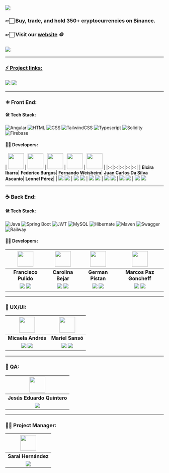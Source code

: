 <img align="center" src="https://res.cloudinary.com/dqkkehztd/image/upload/v1685997451/readme/mjnvdbjbs7mj3mslvyo5.png">

<h3>👉🏻 Buy, trade, and hold 350+ cryptocurrencies on Binance.</h3>

<h3>👉🏻 <b>Visit our <a href="https://s8-01-t-java-angular-binance.web.app/">website</a> 🪙</b></h3>

<h3><a href="https://www.canva.com/design/DAFbsKILg88/mCCl3MFdHaR6UWSZUtPZWw/watch"> <img src="https://img.shields.io/badge/Video Preview%20-%231A237E.svg?&style=for-the-badge&logo=Canva&logoColor=white"/></h3>

<hr/>

### ⚡ Project links:

<h3><a href="https://www.figma.com/file/OxmI3lnzkGzwk8LRKkGsgs/Binance-web?type=design&node-id=0-1&t=A9PY92IP4urdLNLj-0"> <img src="https://img.shields.io/badge/Figma-%23F24E1E.svg?style=for-the-badge&logo=Figma&logoColor=white"/></a> <a href="https://binance.up.railway.app/swagger-ui.html#/"> <img src="https://img.shields.io/badge/Swagger-85EA2D?style=for-the-badge&logo=Swagger&logoColor=white"/></a></h3>

<hr/>

### ⚛️ Front End:

#### 🛠️ Tech Stack:

![Angular](https://img.shields.io/badge/Angular-D6002F?style=for-the-badge&logo=Angular&logoColor=white)
![HTML](https://img.shields.io/badge/HTML5-E34F26?style=for-the-badge&logo=HTML5&logoColor=white)
![CSS](https://img.shields.io/badge/CSS3-1572B6?style=for-the-badge&logo=CSS3&logoColor=white)
![TailwindCSS](https://img.shields.io/badge/TailwindCSS-06ADC9?style=for-the-badge&logo=TailwindCSS&logoColor=white)
![Typescript](https://img.shields.io/badge/Typescript-0074C2?style=for-the-badge&logo=Typescript&logoColor=white)
![Solidity](https://img.shields.io/badge/Solidity-%23363636.svg?style=for-the-badge&logo=solidity&logoColor=white)
![Firebase](https://img.shields.io/badge/Firebase-F2C129?style=for-the-badge&logo=Firebase&logoColor=white)

#### 🧑‍💻 Developers:

| <img src="https://avatars.githubusercontent.com/u/89376733?v=4" width=50> | <img src="https://avatars.githubusercontent.com/u/88877264?v=4" width=50> |
  <img src="https://avatars.githubusercontent.com/u/94560950?v=4" width=50> | <img src="https://media.licdn.com/dms/image/D4D35AQGDHtoj5eGeOg/profile-framedphoto-shrink_400_400/0/1679081491573?e=1686787200&v=beta&t=1OjzNxTFTkcKr3qb7IQg_Q50KSETlzEOOipxyAbj6O4" width=50> | <img src = "https://avatars.githubusercontent.com/u/81498467?s=400&u=ecf5b0aeb7eb4488553901d50bae33696ae96fc0&v=4" width=50> |
|:-:|:-:|:-:|:-:|:-:|
| **Elcira Ibarra**| **Federico Burgos**| **Fernando Weisheim**| **Juan Carlos Da Silva Ascanio**| **Leonel Pérez**|
| <a href="https://github.com/elcicode"><img src="https://img.shields.io/badge/github-%23121011.svg?&style=for-the-badge&logo=github&logoColor=white"/></a> <a href="https://www.linkedin.com/in/elcicode/"><img src="https://img.shields.io/badge/linkedin%20-%230077B5.svg?&style=for-the-badge&logo=linkedin&logoColor=white"/></a> | <a href="https://github.com/fedev95"><img src="https://img.shields.io/badge/github-%23121011.svg?&style=for-the-badge&logo=github&logoColor=white"/></a> <a href="https://www.linkedin.com/in/federicoburgos/"><img src="https://img.shields.io/badge/linkedin%20-%230077B5.svg?&style=for-the-badge&logo=linkedin&logoColor=white"/></a> | <a href="https://github.com/FerWeisheim/"><img src="https://img.shields.io/badge/github-%23121011.svg?&style=for-the-badge&logo=github&logoColor=white"/></a> <a href="https://www.linkedin.com/in/fernandoweisheim/"><img src="https://img.shields.io/badge/linkedin%20-%230077B5.svg?&style=for-the-badge&logo=linkedin&logoColor=white"/></a> | <a href="https://github.com/jcda23"><img src="https://img.shields.io/badge/github-%23121011.svg?&style=for-the-badge&logo=github&logoColor=white"/></a> <a href="https://www.linkedin.com/in/jdasilvaa/"><img src="https://img.shields.io/badge/linkedin%20-%230077B5.svg?&style=for-the-badge&logo=linkedin&logoColor=white"/></a> | <a href="https://github.com/leonelpb"><img src="https://img.shields.io/badge/github-%23121011.svg?&style=for-the-badge&logo=github&logoColor=white"/></a> <a href="https://www.linkedin.com/in/leonelpb"><img src="https://img.shields.io/badge/linkedin%20-%230077B5.svg?&style=for-the-badge&logo=linkedin&logoColor=white"/></a> |  <a href="https://github.com/jcda23"><img src="https://img.shields.io/badge/github-%23121011.svg?&style=for-the-badge&logo=github&logoColor=white"/></a> <a href="https://www.linkedin.com/in/jdasilvaa/a"><img src="https://img.shields.io/badge/linkedin%20-%230077B5.svg?&style=for-the-badge&logo=linkedin&logoColor=white"/></a>
<hr/>

### ☕ Back End:

#### 🛠️ Tech Stack:

![Java](https://img.shields.io/badge/Java-007396?style=for-the-badge&logo=java&logoColor=white)
![Spring Boot](https://img.shields.io/badge/Spring_Boot-6DB33F?style=for-the-badge&logo=Spring%20Boot&logoColor=white)
![JWT](https://img.shields.io/badge/JWT-black?style=for-the-badge&logo=json-web-tokens&logoColor=white)
![MySQL](https://img.shields.io/badge/MySQL-4479A1?style=for-the-badge&logo=MySQL&logoColor=white)
![Hibernate](https://img.shields.io/badge/Hibernate-59666C?style=for-the-badge&logo=Hibernate&logoColor=white)
![Maven](https://img.shields.io/badge/Maven-C71A36?style=for-the-badge&logo=Apache%20Maven&logoColor=white)
![Swagger](https://img.shields.io/badge/Swagger-85EA2D?style=for-the-badge&logo=Swagger&logoColor=white)
![Railway](https://img.shields.io/badge/Railway-000000?style=for-the-badge&logo=railway&logoColor=white)

#### 🧑‍💻 Developers:

| <img src="https://res.cloudinary.com/dqkkehztd/image/upload/v1681943770/readme/thm4sniemmlxs0mdqzd8.png" width=50>| <img src="https://avatars.githubusercontent.com/u/99411527?v=4" width=50>| <img src="https://avatars.githubusercontent.com/u/109381646?s=400&u=fef3f13314c5c7d8e8e14e30edd761a577f40233&v=4" width=50>| <img src="https://avatars.githubusercontent.com/u/69874820?v=4" width=50>|
|:-:|:-:|:-:|:-:|
| **Francisco Pulido**| **Carolina Bejar**| **German Pistan**| **Marcos Paz Goncheff**|
| <a href="https://github.com/pulidodev"><img src="https://img.shields.io/badge/github-%23121011.svg?&style=for-the-badge&logo=github&logoColor=white"/></a> <a href="https://www.linkedin.com/in/pulidodev/"><img src="https://img.shields.io/badge/linkedin%20-%230077B5.svg?&style=for-the-badge&logo=linkedin&logoColor=white"/></a> | <a href="https://github.com/CaroBejar"><img src="https://img.shields.io/badge/github-%23121011.svg?&style=for-the-badge&logo=github&logoColor=white"/></a> <a href="https://linkedin.com/in/carolinabejar"><img src="https://img.shields.io/badge/linkedin%20-%230077B5.svg?&style=for-the-badge&logo=linkedin&logoColor=white"/></a> | <a href="https://github.com/germanpistan"><img src="https://img.shields.io/badge/github-%23121011.svg?&style=for-the-badge&logo=github&logoColor=white"/></a> <a href="https://www.linkedin.com/in/anibal-german-pistan-3b9770172/"><img src="https://img.shields.io/badge/linkedin%20-%230077B5.svg?&style=for-the-badge&logo=linkedin&logoColor=white"/></a> | <a href="https://github.com/marcosep192000"><img src="https://img.shields.io/badge/github-%23121011.svg?&style=for-the-badge&logo=github&logoColor=white"/></a> <a href="https://www.linkedin.com/in/marcos-paz-goncheff/"><img src="https://img.shields.io/badge/linkedin%20-%230077B5.svg?&style=for-the-badge&logo=linkedin&logoColor=white"/></a> |
<hr/>

### 🎨 UX/UI:

| <img src="https://mir-s3-cdn-cf.behance.net/user/138/0856f51321832613.62ebfd5b7465e.jpg" width=50>| <img src="https://mir-s3-cdn-cf.behance.net/user/138/ce5ffa1399140411.637a9258e80ef.jpg" width=50>|
|:-:|:-:|
| **Micaela Andrés**| **Mariel Sansó**|
|<a href="https://www.behance.net/micaandres"><img src="https://img.shields.io/badge/Behance-1769ff?style=for-the-badge&logo=behance&logoColor=white"/></a>  <a href="https://www.linkedin.com/in/micaelaandres"><img src="https://img.shields.io/badge/linkedin%20-%230077B5.svg?&style=for-the-badge&logo=linkedin&logoColor=white"/></a> | <a href="https://www.behance.net/marielsans"><img src="https://img.shields.io/badge/Behance-1769ff?style=for-the-badge&logo=behance&logoColor=white"/></a>  <a href="https://www.linkedin.com/in/mariel-sans%C3%B3-684569186"><img src="https://img.shields.io/badge/linkedin%20-%230077B5.svg?&style=for-the-badge&logo=linkedin&logoColor=white"/></a> |

<hr/>

### 🧪 QA:

| <img src="https://media.licdn.com/dms/image/C4E03AQGjjLZ6QRLTXQ/profile-displayphoto-shrink_400_400/0/1534798634150?e=1691625600&v=beta&t=8omEvFbkF9Od-SIbVB5HzJPyxeCPF6i7FfwxbeSFLP8" width=50>|
|:-:|
| **Jesús Eduardo Quintero**|
|<a href="https://www.linkedin.com/in/jes%C3%BAs-quintero-a3750a90/"><img src="https://img.shields.io/badge/linkedin%20-%230077B5.svg?&style=for-the-badge&logo=linkedin&logoColor=white"/></a> |

<hr/>

### 👩‍💼 Project Manager:

| <img src="https://media.licdn.com/dms/image/D4E35AQHS8-JsALdfUQ/profile-framedphoto-shrink_400_400/0/1685664584579?e=1686610800&v=beta&t=NOGrarjWMzatTsL0TTYxhs_rzcGLSqiUTwvjXPjaUuY" width=50>|
|:-:|
| **Sarai Hernández**|
|<a href="https://www.linkedin.com/in/sarahg09/"><img src="https://img.shields.io/badge/linkedin%20-%230077B5.svg?&style=for-the-badge&logo=linkedin&logoColor=white"/></a> |
